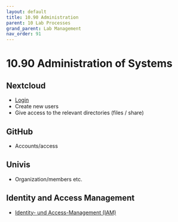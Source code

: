```yaml
---
layout: default
title: 10.90 Administration
parent: 10 Lab Processes
grand_parent: Lab Management
nav_order: 91
---
```


# 10.90 Administration of Systems

## Nextcloud

- [Login](https://nc-2272638881871040784.nextcloud-ionos.com)
- Create new users
- Give access to the relevant directories (files / share)

## GitHub

- Accounts/access

## Univis

- Organization/members etc.

## Identity and Access Management

- [Identity- und Access-Management (IAM)](https://iam.uni-bamberg.de)
